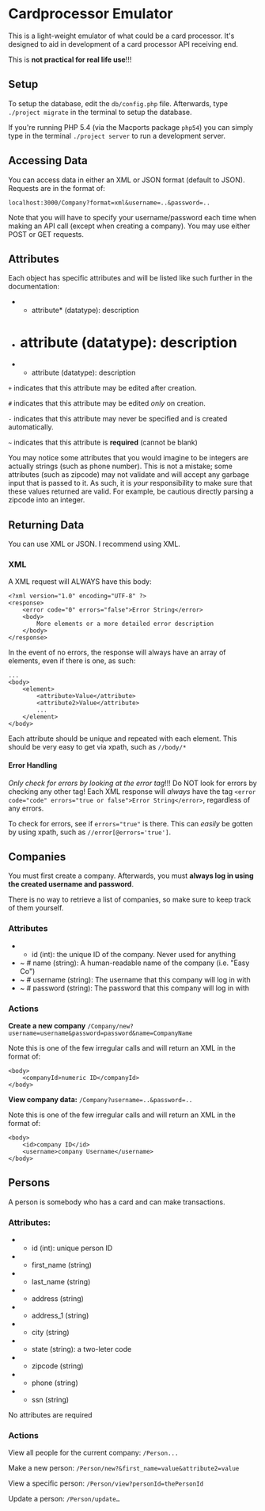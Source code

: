 Cardprocessor Emulator
======================

This is a light-weight emulator of what could be a card processor. It's designed to aid in development of a card processor API receiving end.

This is **not practical for real life use**!!!

## Setup
To setup the database, edit the `db/config.php` file. Afterwards, type `./project migrate` in the terminal to setup the database.

If you're running PHP 5.4 (via the Macports package `php54`) you can simply type in the terminal `./project server` to run a development server.

## Accessing Data
You can access data in either an XML or JSON format (default to JSON). Requests are in the format of:

`localhost:3000/Company?format=xml&username=..&password=..`

Note that you will have to specify your username/password each time when making an API call (except when creating a company). You may use either POST or GET requests.

## Attributes
Each object has specific attributes and will be listed like such further in the documentation:
* + attribute* (datatype): description
* # attribute (datatype): description
* - attribute (datatype): description

`+` indicates that this attribute may be edited after creation.


`#` indicates that this attribute may be edited *only* on creation. 

`-` indicates that this attribute may never be specified and is created automatically. 

`~` indicates that this attribute is **required** (cannot be blank)

You may notice some attributes that you would imagine to be integers are actually strings (such as phone number). This is not a mistake; some attributes (such as zipcode) may not validate and will accept any garbage input that is passed to it. As such, it is *your* responsibility to make sure that these values returned are valid. For example, be cautious directly parsing a zipcode into an integer.

## Returning Data
You can use XML or JSON. I recommend using XML.

### XML
A XML request will ALWAYS have this body:

	<?xml version="1.0" encoding="UTF-8" ?>
	<response>
		<error code="0" errors="false">Error String</error>
		<body>
			More elements or a more detailed error description
		</body>
	</response>
	

In the event of no errors, the response will always have an array of elements, even if there is one, as such:

	...
	<body>
		<element>
			<attribute>Value</attribute>
			<attribute2>Value</attribute>
			...
		</element>
	</body>
	

Each attribute should be unique and repeated with each element. This should be very easy to get via xpath, such as `//body/*`

#### Error Handling
*Only check for errors by looking at the error tag*!!! Do NOT look for errors by checking any other tag! Each XML response will *always* have the tag `<error code="code" errors="true or false">Error String</error>`, regardless of any errors.

To check for errors, see if `errors="true"` is there. This can *easily* be gotten by using xpath, such as `//error[@errors='true']`.

## Companies
You must first create a company. Afterwards, you must **always log in using the created username and password**.

There is no way to retrieve a list of companies, so make sure to keep track of them yourself.

### Attributes
* - id (int): the unique ID of the company. Never used for anything
* ~ # name (string): A human-readable name of the company (i.e. "Easy Co")
* ~ # username (string): The username that this company will log in with
* ~ # password (string): The password that this company will log in with

### Actions

**Create a new company** `/Company/new?username=username&password=password&name=CompanyName`

Note this is one of the few irregular calls and will return an XML in the format of:
	
	<body>
		<companyId>numeric ID</companyId>
	</body>

**View company data:** `/Company?username=..&password=..`

Note this is one of the few irregular calls and will return an XML in the format of:
	
	<body>
		<id>company ID</id>
		<username>company Username</username>
	</body>


## Persons
A person is somebody who has a card and can make transactions.

### Attributes:
* - id (int): unique person ID
* + first_name (string)
* + last_name (string)
* + address (string)
* + address_1 (string)
* + city (string)
* + state (string): a two-leter code
* + zipcode (string)
* + phone (string)
* + ssn (string)

No attributes are required

### Actions

View all people for the current company:  `/Person...`

Make a new person: `/Person/new?&first_name=value&attribute2=value`

View a specific person: `/Person/view?personId=thePersonId`

Update a person: `/Person/update…`

